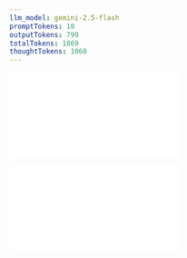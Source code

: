 ```yaml
---
llm_model: gemini-2.5-flash
promptTokens: 10
outputTokens: 799
totalTokens: 1869
thoughtTokens: 1060
---
```


![@](steps/prompt.0ecacf5b.md)

![@](steps/response.09c0f311.md)